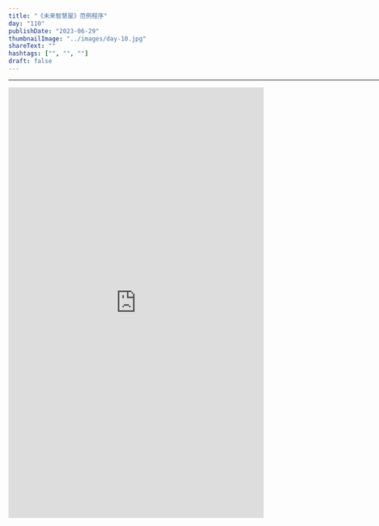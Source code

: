 ```yaml
---
title: "《未来智慧屋》范例程序"
day: "110"
publishDate: "2023-06-29"
thumbnailImage: "../images/day-10.jpg"
shareText: ""
hashtags: ["", "", ""]
draft: false
---
```

<hr width=1024>
 <iframe  
  height=850 
  width=100% 
  src="https://www.wolai.com/jcode/qWysBafZWB4o6J9PMR8nWz"  
  frameborder=0  
  allowfullscreen>
 </iframe>

